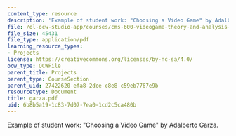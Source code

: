 ```yaml
---
content_type: resource
description: 'Example of student work: "Choosing a Video Game" by Adalberto Garza.'
file: /ol-ocw-studio-app/courses/cms-600-videogame-theory-and-analysis-fall-2007/6b8b5a191c837d077ea01cd2c5ca480b_garza.pdf
file_size: 45431
file_type: application/pdf
learning_resource_types:
- Projects
license: https://creativecommons.org/licenses/by-nc-sa/4.0/
ocw_type: OCWFile
parent_title: Projects
parent_type: CourseSection
parent_uid: 27422620-efa8-2dce-c8e8-c59eb7767e9b
resourcetype: Document
title: garza.pdf
uid: 6b8b5a19-1c83-7d07-7ea0-1cd2c5ca480b
---
```

Example of student work: "Choosing a Video Game" by Adalberto Garza.